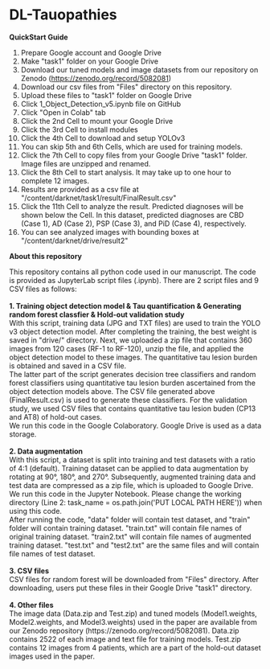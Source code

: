 # DL-Tauopathies
<B>QuickStart Guide</B>
1. Prepare Google account and Google Drive
2. Make "task1" folder on your Google Drive
3. Download our tuned models and image datasets from our repository on Zenodo (https://zenodo.org/record/5082081)
4. Download our csv files from "Files" directory on this repository.
5. Upload these files to "task1" folder on Google Drive
6. Click 1_Object_Detection_v5.ipynb file on GitHub
7. Click "Open in Colab" tab
8. Click the 2nd Cell to mount your Google Drive
9. Click the 3rd Cell to install modules
10. Click the 4th Cell to download and setup YOLOv3
11. You can skip 5th and 6th Cells, which are used for training models.
12. Click the 7th Cell to copy files from your Google Drive "task1" folder. Image files are unzipped and renamed.
13. Click the 8th Cell to start analysis. It may take up to one hour to complete 12 images. 
14. Results are provided as a csv file at "/content/darknet/task1/result/FinalResult.csv"
15. Click the 11th Cell to analyze the result. Predicted diagnoses will be shown below the Cell. In this dataset, predicted diagnoses are CBD (Case 1), AD (Case 2), PSP (Case 3), and PiD (Case 4), respectively.
16. You can see analyzed images with bounding boxes at "/content/darknet/drive/result2"


<B>About this repository</B>  
<div>
This repository contains all python code used in our manuscript. The code is provided as JupyterLab script files (.ipynb). There are 2 script files and 9 CSV files as follows:
</div><br>
<div>
<B>1. Training object detection model & Tau quantification & Generating random forest classfier & Hold-out validation study</B> <BR>
With this script, training data (JPG and TXT files) are used to train the YOLO v3 object detection model. After completing the training, the best weight is saved in "drive/" directory. Next, we uploaded a zip file that contains 360 images from 120 cases (RF-1 to RF-120), unzip the file, and applied the object detection model to these images. The quantitative tau lesion burden is obtained and saved in a CSV file.<BR>
The latter part of the script generates decision tree classifiers and random forest classifiers using quantitative tau lesion burden ascertained from the object detection models above. The CSV file generated above (FinalResult.csv) is used to generate these classifiers. For the validation study, we used CSV files that contains quantitative tau lesion buden (CP13 and AT8) of hold-out cases.<BR>
We run this code in the Google Colaboratory. Google Drive is used as a data storage. 
</div><BR>
<div>
<B>2. Data augmentation</B><BR>
With this script, a dataset is split into training and test datasets with a ratio of 4:1 (default). Training dataset can be applied to data augmentation by rotating at 90°, 180°, and 270°. Subsequently, augmented training data and test data are compressed as a zip file, which is uploaded to Google Drive. We run this code in the Jupyter Notebook. Please change the working directory (Line 2: task_name = os.path.join('PUT LOCAL PATH HERE')) when using this code.<BR>
After running the code, "data" folder will contain test dataset, and "train" folder will contain training dataset. "train.txt" will contain file names of original training dataset. "train2.txt" will contain file names of augmented training dataset. "test.txt" and "test2.txt" are the same files and will contain file names of test dataset.
</div><BR>
<div>
<B>3. CSV files</B><BR>  
CSV files for random forest will be downloaded from "Files" directory. After downloading, users put these files in their Google Drive "task1" directory.<BR>
</div><BR>
<div>
<B>4. Other files</B><BR>  
The image data (Data.zip and Test.zip) and tuned models (Model1.weights, Model2.weights, and Model3.weights) used in the paper are available from our Zenodo repository (https://zenodo.org/record/5082081). Data.zip contains 2522 of each image and text file for training models. Test.zip contains 12 images from 4 patients, which are a part of the hold-out dataset images used in the paper.
</div>
